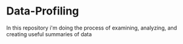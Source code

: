 # Data-Profiling
In this repository i'm doing the process of examining, analyzing, and creating useful summaries of data
